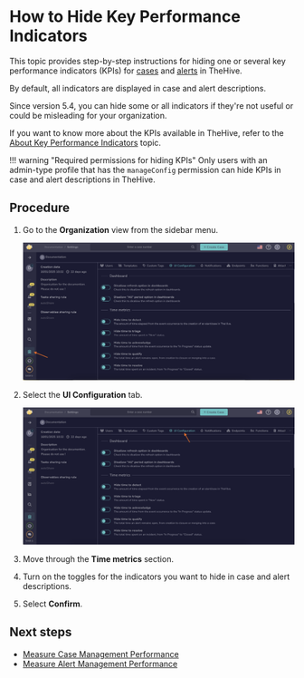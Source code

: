 # How to Hide Key Performance Indicators

This topic provides step-by-step instructions for hiding one or several key performance indicators (KPIs) for [cases](../analyst-corner/cases/about-cases.md) and [alerts](../analyst-corner/alerts/about-alerts.md) in TheHive.

By default, all indicators are displayed in case and alert descriptions. 

Since version 5.4, you can hide some or all indicators if they're not useful or could be misleading for your organization.

If you want to know more about the KPIs available in TheHive, refer to the [About Key Performance Indicators](about-key-performance-indicators.md) topic.

!!! warning "Required permissions for hiding KPIs"
    Only users with an admin-type profile that has the `manageConfig` permission can hide KPIs in case and alert descriptions in TheHive.

## Procedure

1. Go to the **Organization** view from the sidebar menu.

    ![Organization view](../../images/user-guides/organization-view.png)

2. Select the **UI Configuration** tab.

    ![UI configuration](../../images/user-guides/organization-view-ui-configuration.png)

3. Move through the **Time metrics** section.

4. Turn on the toggles for the indicators you want to hide in case and alert descriptions.

5. Select **Confirm**.

## Next steps

* [Measure Case Management Performance](measure-case-management-performance.md)
* [Measure Alert Management Performance](measure-alert-management-performance.md)